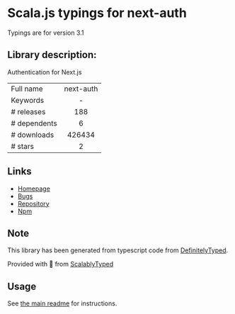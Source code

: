 
# Scala.js typings for next-auth

Typings are for version 3.1

## Library description:
Authentication for Next.js

|                    |                 |
| ------------------ | :-------------: |
| Full name          | next-auth |
| Keywords           | - |
| # releases         | 188 |
| # dependents       | 6 |
| # downloads        | 426434 |
| # stars            | 2 |

## Links
- [Homepage](https://next-auth.js.org)
- [Bugs](https://github.com/nextauthjs/next-auth/issues)
- [Repository](https://github.com/nextauthjs/next-auth)
- [Npm](https://www.npmjs.com/package/next-auth)
    


## Note
This library has been generated from typescript code from [DefinitelyTyped](https://definitelytyped.org).

Provided with :purple_heart: from [ScalablyTyped](https://github.com/oyvindberg/ScalablyTyped)

## Usage
See [the main readme](../../readme.md) for instructions.


